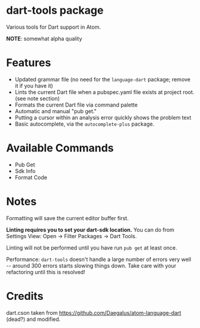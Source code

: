 # dart-tools package

Various tools for Dart support in Atom.

**NOTE**: somewhat alpha quality

Features
========

* Updated grammar file (no need for the `language-dart` package; remove it if you have it)
* Lints the current Dart file when a pubspec.yaml file exists
at project root. (see note section)
* Formats the current Dart file via command palette
* Automatic and manual "pub get."
* Putting a cursor within an analysis error quickly shows the problem text
* Basic autocomplete, via the `autocomplete-plus` package.

Available Commands
==================

* Pub Get
* Sdk Info
* Format Code

Notes
=====

Formatting will save the current editor buffer first.

**Linting requires you to set your dart-sdk location.** You can do from
Settings View: Open -> Filter Packages -> Dart Tools.

Linting will not be performed until you have run `pub get` at least once.

Performance: `dart-tools` doesn't handle a large number of errors very well -- around 300 errors starts slowing things down. Take care with your refactoring until this is resolved!


Credits
=======

dart.cson taken from https://github.com/Daegalus/atom-language-dart (dead?) and modified.
